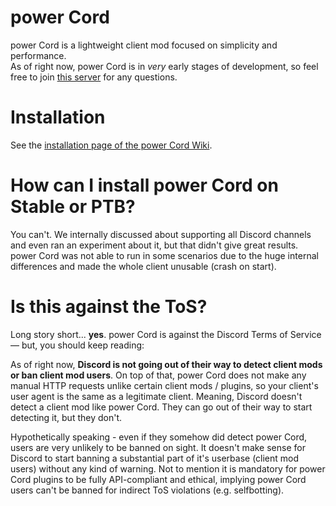 # power Cord
power Cord is a lightweight client mod focused on simplicity and performance.  
As of right now, power Cord is in *very* early stages of development, so feel free to join [this server](https://discord.gg/nFRHhDk) for any questions.

# Installation
See the [installation page of the power Cord Wiki](https://github.com/powercord-org/powercord/wiki/Installation).

# How can I install power Cord on Stable or PTB?
You can't. We internally discussed about supporting all Discord channels and even ran an experiment about it, but that didn't give great results.
power Cord was not able to run in some scenarios due to the huge internal differences and made the whole client unusable (crash on start).

# Is this against the ToS?
Long story short... __yes__. power Cord is against the Discord Terms of Service — but, you should keep reading:  

As of right now, __Discord is not going out of their way to detect client mods or ban client mod users__. On top of that, power Cord does not make any manual HTTP requests unlike certain client mods / plugins, so your client's user agent is the same as a legitimate client. Meaning, Discord doesn't detect a client mod like power Cord. They can go out of their way to start detecting it, but they don't.  

Hypothetically speaking - even if they somehow did detect power Cord, users are very unlikely to be banned on sight. It doesn't make sense for Discord to start banning a substantial part of it's userbase (client mod users) without any kind of warning. Not to mention it is mandatory for power Cord plugins to be fully API-compliant and ethical, implying power Cord users can't be banned for indirect ToS violations (e.g. selfbotting).

